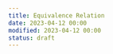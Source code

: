```yaml
---
title: Equivalence Relation
date: 2023-04-12 00:00
modified: 2023-04-12 00:00
status: draft
---
```

